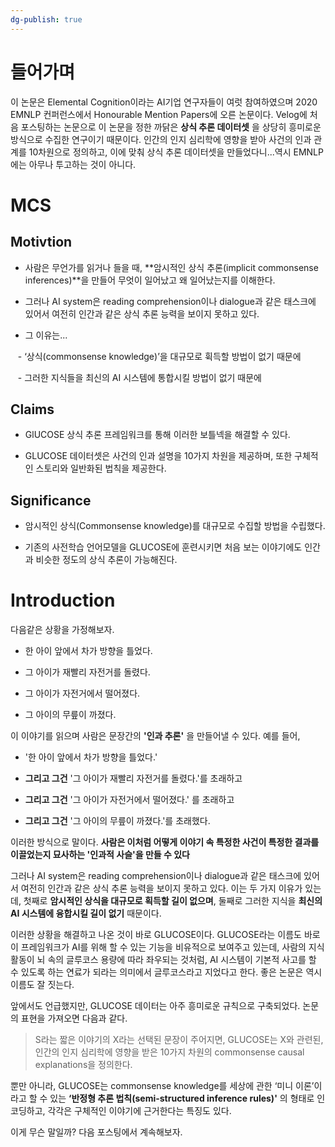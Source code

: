 ```yaml
---
dg-publish: true
---
```


# 들어가며

이 논문은 Elemental Cognition이라는 AI기업 연구자들이 여럿 참여하였으며 2020 EMNLP 컨퍼런스에서 Honourable Mention Papers에 오른 논문이다. Velog에 처음 포스팅하는 논문으로 이 논문을 정한 까닭은 **상식 추론 데이터셋** 을 상당히 흥미로운 방식으로 수집한 연구이기 때문이다. 인간의 인지 심리학에 영향을 받아 사건의 인과 관계를 10차원으로 정의하고, 이에 맞춰 상식 추론 데이터셋을 만들었다니...역시 EMNLP에는 아무나 투고하는 것이 아니다.

  

# MCS

  

## Motivtion

  

- 사람은 무언가를 읽거나 들을 때, **암시적인 상식 추론(implicit commonsense inferences)**을 만들어 무엇이 일어났고 왜 일어났는지를 이해한다.

- 그러나 AI system은 reading comprehension이나 dialogue과 같은 태스크에 있어서 여전히 인간과 같은 상식 추론 능력을 보이지 못하고 있다.

- 그 이유는...

   - ‘상식(commonsense knowledge)’을 대규모로 휙득할 방법이 없기 때문에

   - 그러한 지식들을 최신의 AI 시스템에 통합시킬 방법이 없기 때문에

  

## Claims

  

- GlUCOSE 상식 추론 프레임워크를 통해 이러한 보틀넥을 해결할 수 있다.

- GLUCOSE 데이터셋은 사건의 인과 설명을 10가지 차원을 제공하며, 또한 구체적인 스토리와 일반화된 법칙을 제공한다.

  

## Significance

  

- 암시적인 상식(Commonsense knowledge)를 대규모로 수집할 방법을 수립했다.

- 기존의 사전학습 언어모델을 GLUCOSE에 훈련시키면 처음 보는 이야기에도 인간과 비슷한 정도의 상식 추론이 가능해진다.

  

# Introduction

다음같은 상황을 가정해보자.

  

- 한 아이 앞에서 차가 방향을 틀었다.

- 그 아이가 재빨리 자전거를 돌렸다.

- 그 아이가 자전거에서 떨어졌다.

- 그 아이의 무릎이 까졌다.

  

이 이야기를 읽으며 사람은 문장간의 **'인과 추론'** 을 만들어낼 수 있다. 예를 들어,

  

- '한 아이 앞에서 차가 방향을 틀었다.'

- **그리고 그건** '그 아이가 재빨리 자전거를 돌렸다.'를 초래하고

- **그리고 그건** '그 아이가 자전거에서 떨어졌다.' 를 초래하고

- **그리고 그건** '그 아이의 무릎이 까졌다.'를 초래했다.

  

이러한 방식으로 말이다. **사람은 이처럼 어떻게 이야기 속 특정한 사건이 특정한 결과를 이끌었는지 묘사하는 '인과적 사슬'을 만들 수 있다**

  

그러나 AI system은 reading comprehension이나 dialogue과 같은 태스크에 있어서 여전히 인간과 같은 상식 추론 능력을 보이지 못하고 있다. 이는 두 가지 이유가 있는데, 첫째로 **암시적인 상식을 대규모로 획득할 길이 없으며**, 둘째로 그러한 지식을 **최신의 AI 시스템에 융합시킬 길이 없기** 때문이다.

  

이러한 상황을 해결하고 나온 것이 바로 GLUCOSE이다. GLUCOSE라는 이름도 바로 이 프레임워크가 AI를 위해 할 수 있는 기능을 비유적으로 보여주고 있는데, 사람의 지식 활동이 뇌 속의 글루코스 용량에 따라 좌우되는 것처럼, AI 시스템이 기본적 사고를 할 수 있도록 하는 연료가 되라는 의미에서 글루코스라고 지었다고 한다. 좋은 논문은 역시 이름도 잘 짓는다.

  

앞에서도 언급했지만, GLUCOSE 데이터는 아주 흥미로운 규칙으로 구축되었다. 논문의 표현을 가져오면 다음과 같다.

  

> S라는 짧은 이야기의 X라는 선택된 문장이 주어지면, GLUCOSE는 X와 관련된, 인간의 인지 심리학에 영향을 받은 10가지 차원의 commonsense causal explanations을 정의한다.

  

뿐만 아니라, GLUCOSE는 commonsense knowledge를 세상에 관한 ‘미니 이론’이라고 할 수 있는 **‘반정형 추론 법칙(semi-structured inference rules)'** 의 형태로 인코딩하고, 각각은 구체적인 이야기에 근거한다는 특징도 있다.

  

이게 무슨 말일까? 다음 포스팅에서 계속해보자.